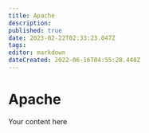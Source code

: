 ```yaml
---
title: Apache
description: 
published: true
date: 2023-02-22T02:33:23.047Z
tags: 
editor: markdown
dateCreated: 2022-06-16T04:55:28.448Z
---
```


# Apache
Your content here
